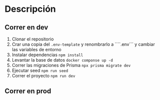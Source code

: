 # Descripción

## Correr en dev

1. Clonar el repositorio
2. Crar una copia del ```.env-template``` y renombrarlo a ````.env``` y cambiar las variables de entorno
3. Instalar dependencias ```npm install```
4. Levantar la base de datos ```docker componse up -d```
5. Correr las migraciones de Prisma ```npx prisma migrate dev```
6. Ejecutar seed ```npm run seed```
7. Correr el proyecto ```npm run dev```



## Correr en prod 
